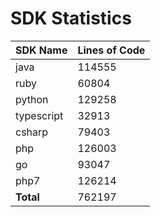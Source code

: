 # SDK Statistics

| SDK Name | Lines of Code |
| -------- | ------------- |
| java | 114555 |
| ruby | 60804 |
| python | 129258 |
| typescript | 32913 |
| csharp | 79403 |
| php | 126003 |
| go | 93047 |
| php7 | 126214 |
| **Total** | 762197 |
